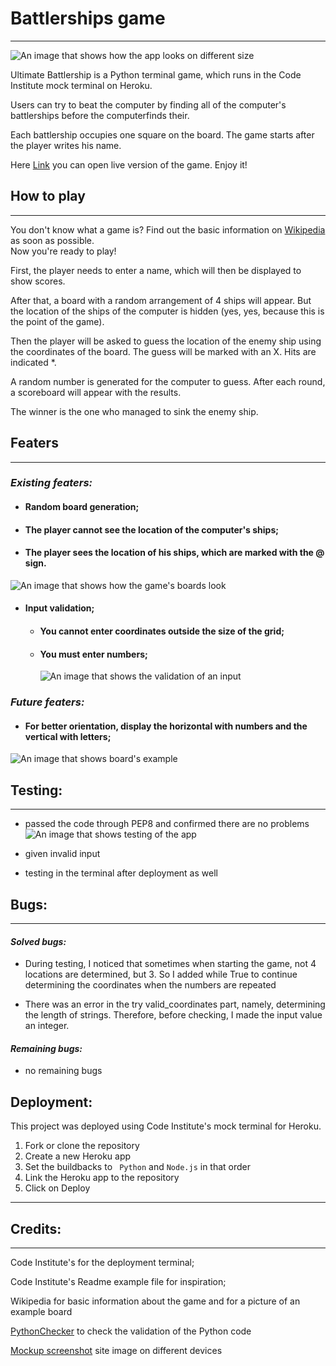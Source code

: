 # Battlerships game

---

![An image that shows how the app looks on different size](./doc/readme-content/screenshot.png)

Ultimate Battlership is a Python terminal game, which runs in the Code Institute mock terminal on Heroku.

Users can try to beat the computer by finding all of the computer's battlerships before the computerfinds their.<br>

Each battlership occupies one square on the board.
The game starts after the player writes his name.
<br>

Here [Link](https://buttleerships-game-41ca3ea47dae.herokuapp.com/) you can open live version of the game.
Enjoy it!

## How to play

---

You don't know what a game is?
Find out the basic information on [Wikipedia](<https://en.wikipedia.org/wiki/Battleship_(game)>) as soon as possible.<br>
Now you're ready to play!

First, the player needs to enter a name, which will then be displayed to show scores.<br>

After that, a board with a random arrangement of 4 ships will appear. But the location of the ships of the computer is hidden (yes, yes, because this is the point of the game).<br>

Then the player will be asked to guess the location of the enemy ship using the coordinates of the board. The guess will be marked with an X.
Hits are indicated \*.<br>

A random number is generated for the computer to guess.
After each round, a scoreboard will appear with the results. <br>

The winner is the one who managed to sink the enemy ship.

## Featers

---

### _Existing featers:_

- #### Random board generation;

- #### The player cannot see the location of the computer's ships;

- #### The player sees the location of his ships, which are marked with the @ sign.

![An image that shows how the game's boards look](./doc/readme-content/boards.png)

- #### Input validation;

  - #### You cannot enter coordinates outside the size of the grid;

  - #### You must enter numbers;
    ![An image that shows the validation of an input](./doc/readme-content/validation.png)

### _Future featers:_

- #### For better orientation, display the horizontal with numbers and the vertical with letters;

![An image that shows board's example](./doc/readme-content/board-example.jpg)

## Testing:

---

- passed the code through PEP8 and confirmed there are no problems
  ![An image that shows testing of the app](./doc/readme-content/testing.png)

- given invalid input
- testing in the terminal after deployment as well

## Bugs:

---

#### _Solved bugs:_

- During testing, I noticed that sometimes when starting the game, not 4 locations are determined, but 3. So I added while True to continue determining the coordinates when the numbers are repeated

- There was an error in the try valid_coordinates part, namely, determining the length of strings. Therefore, before checking, I made the input value an integer.

#### _Remaining bugs:_

- no remaining bugs

## Deployment:

This project was deployed using Code Institute's mock terminal for Heroku.<br>

1. Fork or clone the repository
2. Create a new Heroku app
3. Set the buildbacks to <code> Python</code> and <code>Node.js</code> in that order
4. Link the Heroku app to the repository
5. Click on Deploy

---

## Credits:

---

Code Institute's for the deployment terminal;<br>

Code Institute's Readme example file for inspiration;<br>

Wikipedia for basic information about the game and for a picture of an example board<br>

[PythonChecker](https://www.pythonchecker.com/) to check the validation of the Python code

[Mockup screenshot](https://ui.dev/amiresponsive) site image on different devices
